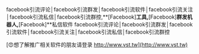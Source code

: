 facebook引流评论│facebook引流群发│facebook引流软件│facebook引流关注│facebook引流私信│facebook引流群控,**[Facebook]**工具,**[Facebook]**群发机器人,**[Facebook]**私信软件
facebook引流评论│facebook引流群发│facebook引流软件│facebook引流关注│facebook引流私信│facebook引流群控

[😍想了解推广相关软件的朋友请登录 http://www.vst.tw](http://www.vst.tw)



